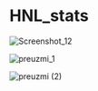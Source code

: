 # HNL_stats

![Screenshot_12](https://github.com/user-attachments/assets/ca091af5-2362-4403-9e3e-f499ca8ac0d1)

![preuzmi_1](https://github.com/user-attachments/assets/948036cc-832c-4287-bac2-0a7472f78b09)

![preuzmi (2)](https://github.com/user-attachments/assets/a5e6fcbd-3ac3-4bed-b751-0fbc7e214f95)
